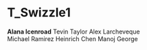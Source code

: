 # T_Swizzle1
<b>Alana Icenroad</b>
Tevin Taylor
Alex Larcheveque  
Michael Ramirez
Heinrich Chen
Manoj George


